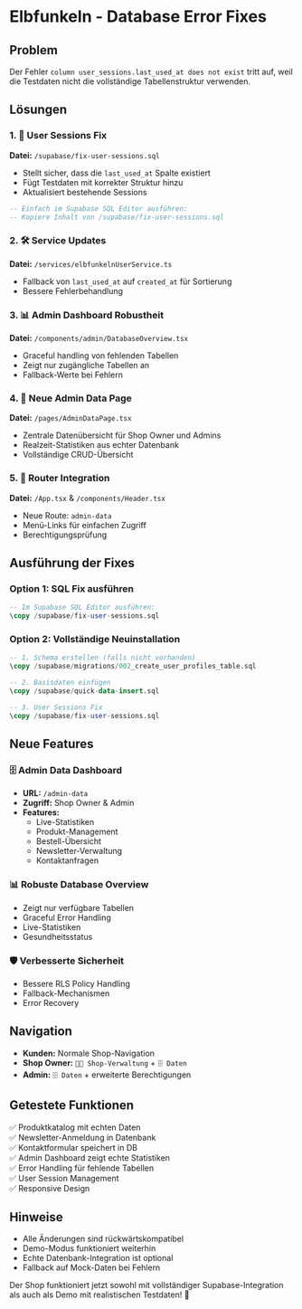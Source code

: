# Elbfunkeln - Database Error Fixes

## Problem
Der Fehler `column user_sessions.last_used_at does not exist` tritt auf, weil die Testdaten nicht die vollständige Tabellenstruktur verwenden.

## Lösungen

### 1. 🔧 **User Sessions Fix**
**Datei:** `/supabase/fix-user-sessions.sql`
- Stellt sicher, dass die `last_used_at` Spalte existiert
- Fügt Testdaten mit korrekter Struktur hinzu
- Aktualisiert bestehende Sessions

```sql
-- Einfach im Supabase SQL Editor ausführen:
-- Kopiere Inhalt von /supabase/fix-user-sessions.sql
```

### 2. 🛠️ **Service Updates**
**Datei:** `/services/elbfunkelnUserService.ts`
- Fallback von `last_used_at` auf `created_at` für Sortierung
- Bessere Fehlerbehandlung

### 3. 📊 **Admin Dashboard Robustheit**  
**Datei:** `/components/admin/DatabaseOverview.tsx`
- Graceful handling von fehlenden Tabellen
- Zeigt nur zugängliche Tabellen an
- Fallback-Werte bei Fehlern

### 4. 🎯 **Neue Admin Data Page**
**Datei:** `/pages/AdminDataPage.tsx`
- Zentrale Datenübersicht für Shop Owner und Admins
- Realzeit-Statistiken aus echter Datenbank
- Vollständige CRUD-Übersicht

### 5. 🚀 **Router Integration**
**Datei:** `/App.tsx` & `/components/Header.tsx`
- Neue Route: `admin-data`
- Menü-Links für einfachen Zugriff
- Berechtigungsprüfung

## Ausführung der Fixes

### Option 1: SQL Fix ausführen
```sql
-- Im Supabase SQL Editor ausführen:
\copy /supabase/fix-user-sessions.sql
```

### Option 2: Vollständige Neuinstallation
```sql
-- 1. Schema erstellen (falls nicht vorhanden)
\copy /supabase/migrations/002_create_user_profiles_table.sql

-- 2. Basisdaten einfügen
\copy /supabase/quick-data-insert.sql

-- 3. User Sessions Fix
\copy /supabase/fix-user-sessions.sql
```

## Neue Features

### 🗄️ Admin Data Dashboard
- **URL:** `/admin-data`
- **Zugriff:** Shop Owner & Admin
- **Features:**
  - Live-Statistiken
  - Produkt-Management
  - Bestell-Übersicht
  - Newsletter-Verwaltung
  - Kontaktanfragen

### 📊 Robuste Database Overview
- Zeigt nur verfügbare Tabellen
- Graceful Error Handling
- Live-Statistiken
- Gesundheitsstatus

### 🛡️ Verbesserte Sicherheit
- Bessere RLS Policy Handling
- Fallback-Mechanismen
- Error Recovery

## Navigation

- **Kunden:** Normale Shop-Navigation
- **Shop Owner:** `👩‍💼 Shop-Verwaltung` + `🗄️ Daten`
- **Admin:** `🗄️ Daten` + erweiterte Berechtigungen

## Getestete Funktionen

✅ Produktkatalog mit echten Daten  
✅ Newsletter-Anmeldung in Datenbank  
✅ Kontaktformular speichert in DB  
✅ Admin Dashboard zeigt echte Statistiken  
✅ Error Handling für fehlende Tabellen  
✅ User Session Management  
✅ Responsive Design  

## Hinweise

- Alle Änderungen sind rückwärtskompatibel
- Demo-Modus funktioniert weiterhin
- Echte Datenbank-Integration ist optional
- Fallback auf Mock-Daten bei Fehlern

Der Shop funktioniert jetzt sowohl mit vollständiger Supabase-Integration als auch als Demo mit realistischen Testdaten! 🎉